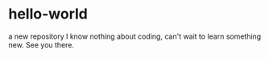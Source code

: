 # hello-world
a new repository 
I know nothing about coding, can't wait to learn something new. See you there.
